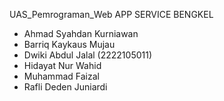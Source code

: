 UAS_Pemrograman_Web
    APP SERVICE BENGKEL

- Ahmad Syahdan Kurniawan
- Barriq Kaykaus Mujau
- Dwiki Abdul Jalal (2222105011)
- Hidayat Nur Wahid
- Muhammad Faizal
- Rafli Deden Juniardi
